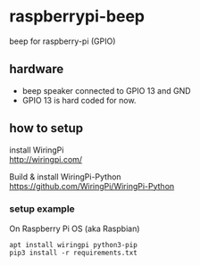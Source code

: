 # raspberrypi-beep
beep for raspberry-pi (GPIO)

## hardware

* beep speaker connected to GPIO 13 and GND
* GPIO 13 is hard coded for now.

## how to setup

install WiringPi  
http://wiringpi.com/

Build & install WiringPi-Python  
https://github.com/WiringPi/WiringPi-Python

### setup example

On Raspberry Pi OS (aka Raspbian)

```
apt install wiringpi python3-pip
pip3 install -r requirements.txt
```

